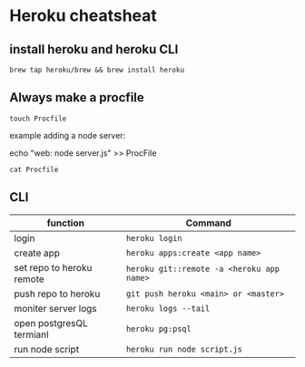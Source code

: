 # Heroku cheatsheat

## install heroku and heroku CLI

`brew tap heroku/brew && brew install heroku`

## Always make a procfile

`touch Procfile`

example adding a node server:

echo "web: node server.js" >> ProcFile

`cat Procfile`

## CLI
function | Command
|--------|--------|
login | `heroku login`
create app | `heroku apps:create <app name>`
set repo to heroku remote | `heroku git::remote -a <heroku app name>`
push repo to heroku | `git push heroku <main> or <master>`
moniter server logs | `heroku logs --tail`
open postgresQL termianl | `heroku pg:psql`
run node script | `heroku run node script.js`